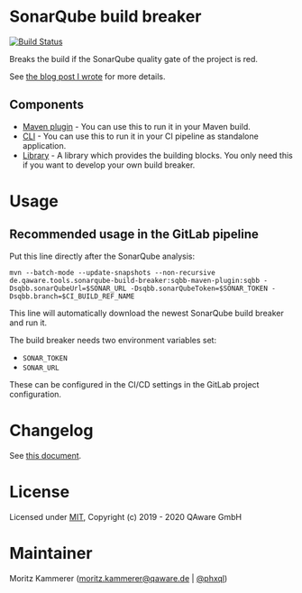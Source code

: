 # SonarQube build breaker

[![Build Status](https://travis-ci.org/qaware/sonarqube-build-breaker.svg?branch=master)](https://travis-ci.org/qaware/sonarqube-build-breaker)

Breaks the build if the SonarQube quality gate of the project is red.

See [the blog post I wrote](https://qaware.blogspot.com/2020/02/breaking-your-build-on-sonarqube.html) for more details.

## Components

* [Maven plugin](sqbb-maven-plugin/) - You can use this to run it in your Maven build.
* [CLI](cli/) - You can use this to run it in your CI pipeline as standalone application.
* [Library](library/) - A library which provides the building blocks. You only need this if you want to develop your own build breaker.

# Usage

## Recommended usage in the GitLab pipeline

Put this line directly after the SonarQube analysis:

```
mvn --batch-mode --update-snapshots --non-recursive de.qaware.tools.sonarqube-build-breaker:sqbb-maven-plugin:sqbb -Dsqbb.sonarQubeUrl=$SONAR_URL -Dsqbb.sonarQubeToken=$SONAR_TOKEN -Dsqbb.branch=$CI_BUILD_REF_NAME
```

This line will automatically download the newest SonarQube build breaker and run it.

The build breaker needs two environment variables set:

* `SONAR_TOKEN`
* `SONAR_URL`

These can be configured in the CI/CD settings in the GitLab project configuration.

# Changelog

See [this document](CHANGELOG.md).

# License

Licensed under [MIT](https://opensource.org/licenses/MIT), Copyright (c) 2019 - 2020 QAware GmbH

# Maintainer

Moritz Kammerer (moritz.kammerer@qaware.de | [@phxql](https://github.com/phxql/))
